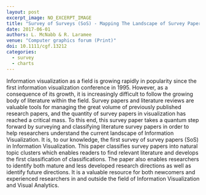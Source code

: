 ```yaml
---
layout: post
excerpt_image: NO_EXCERPT_IMAGE
title: "Survey of Surveys (SoS) ‐ Mapping The Landscape of Survey Papers in Information Visualization"
date: 2017-06-01
authors: L. McNabb & R. Laramee
venue: "Computer graphics forum (Print)"
doi: 10.1111/cgf.13212
categories:
  - survey
  - charts
---
```

Information visualization as a field is growing rapidly in popularity since the first information visualization conference in 1995. However, as a consequence of its growth, it is increasingly difficult to follow the growing body of literature within the field. Survey papers and literature reviews are valuable tools for managing the great volume of previously published research papers, and the quantity of survey papers in visualization has reached a critical mass. To this end, this survey paper takes a quantum step forward by surveying and classifying literature survey papers in order to help researchers understand the current landscape of Information Visualization. It is, to our knowledge, the first survey of survey papers (SoS) in Information Visualization. This paper classifies survey papers into natural topic clusters which enables readers to find relevant literature and develops the first classification of classifications. The paper also enables researchers to identify both mature and less developed research directions as well as identify future directions. It is a valuable resource for both newcomers and experienced researchers in and outside the field of Information Visualization and Visual Analytics.
